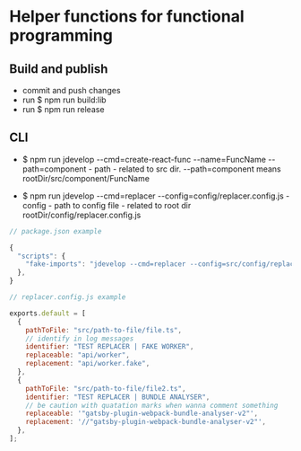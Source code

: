 # Helper functions for functional programming

## Build and publish

- commit and push changes
- run $ npm run build:lib
- run $ npm run release

## CLI

- $ npm run jdevelop --cmd=create-react-func --name=FuncName --path=component - path - related to src dir. --path=component means rootDir/src/component/FuncName

- $ npm run jdevelop --cmd=replacer --config=config/replacer.config.js - config - path to config file - related to root dir rootDir/config/replacer.config.js

```javascript
// package.json example

{
  "scripts": {
    "fake-imports": "jdevelop --cmd=replacer --config=src/config/replacer/fake-imports.config.js",
  },
}
```

```javascript
// replacer.config.js example

exports.default = [
  {
    pathToFile: "src/path-to-file/file.ts",
    // identify in log messages
    identifier: "TEST REPLACER | FAKE WORKER",
    replaceable: "api/worker",
    replacement: "api/worker.fake",
  },
  {
    pathToFile: "src/path-to-file/file2.ts",
    identifier: "TEST REPLACER | BUNDLE ANALYSER",
    // be caution with quatation marks when wanna comment something
    replaceable: '"gatsby-plugin-webpack-bundle-analyser-v2"',
    replacement: '//"gatsby-plugin-webpack-bundle-analyser-v2"',
  },
];
```
